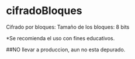 # cifradoBloques
Cifrado por bloques: 
Tamaño de los bloques: 8 bits

*Se recomienda el uso con fines educativos.

##NO llevar a produccion, aun no esta depurado.
